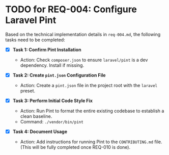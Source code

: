 # TODO for REQ-004: Configure Laravel Pint

Based on the technical implementation details in `req-004.md`, the following tasks need to be completed:

- [x] **Task 1: Confirm Pint Installation**
  - Action: Check `composer.json` to ensure `laravel/pint` is a dev dependency. Install if missing.

- [x] **Task 2: Create `pint.json` Configuration File**
  - Action: Create a `pint.json` file in the project root with the `laravel` preset.

- [x] **Task 3: Perform Initial Code Style Fix**
  - Action: Run Pint to format the entire existing codebase to establish a clean baseline.
  - Command: `./vendor/bin/pint`

- [x] **Task 4: Document Usage**
  - Action: Add instructions for running Pint to the `CONTRIBUTING.md` file. (This will be fully completed once REQ-010 is done).